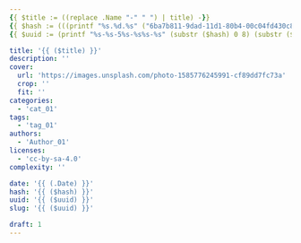 ```yaml
---
{{ $title := ((replace .Name "-" " ") | title) -}}
{{ $hash := (((printf "%s.%d.%s" ("6ba7b811-9dad-11d1-80b4-00c04fd430c8") (now.Unix) (delimit (shuffle (seq 999)) "")) | base64Encode) | sha1) -}}
{{ $uuid := (printf "%s-%s-5%s-%s%s-%s" (substr ($hash) 0 8) (substr ($hash) 8 4) (substr ($hash) 13 3) (index (slice "8" "9" "a" "b" | shuffle) 0) (substr ($hash) 17 3) (substr ($hash) 20 12)) -}}

title: '{{ ($title) }}'
description: ''
cover:
  url: 'https://images.unsplash.com/photo-1585776245991-cf89dd7fc73a'
  crop: ''
  fit: ''
categories:
  - 'cat_01'
tags:
  - 'tag_01'
authors:
  - 'Author_01'
licenses:
  - 'cc-by-sa-4.0'
complexity: ''

date: '{{ (.Date) }}'
hash: '{{ ($hash) }}'
uuid: '{{ ($uuid) }}'
slug: '{{ ($uuid) }}'

draft: 1
---
```


